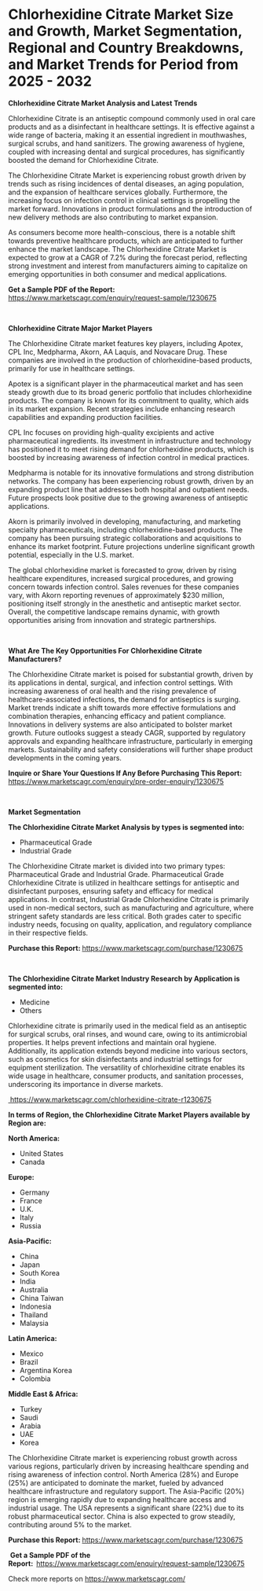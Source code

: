 <p><h1>Chlorhexidine Citrate Market Size and Growth, Market Segmentation, Regional and Country Breakdowns, and Market Trends for Period from 2025 -  2032</h1></p><p><strong>Chlorhexidine Citrate Market Analysis and Latest Trends</strong></p>
<p><p>Chlorhexidine Citrate is an antiseptic compound commonly used in oral care products and as a disinfectant in healthcare settings. It is effective against a wide range of bacteria, making it an essential ingredient in mouthwashes, surgical scrubs, and hand sanitizers. The growing awareness of hygiene, coupled with increasing dental and surgical procedures, has significantly boosted the demand for Chlorhexidine Citrate.</p><p>The Chlorhexidine Citrate Market is experiencing robust growth driven by trends such as rising incidences of dental diseases, an aging population, and the expansion of healthcare services globally. Furthermore, the increasing focus on infection control in clinical settings is propelling the market forward. Innovations in product formulations and the introduction of new delivery methods are also contributing to market expansion.</p><p>As consumers become more health-conscious, there is a notable shift towards preventive healthcare products, which are anticipated to further enhance the market landscape. The Chlorhexidine Citrate Market is expected to grow at a CAGR of 7.2% during the forecast period, reflecting strong investment and interest from manufacturers aiming to capitalize on emerging opportunities in both consumer and medical applications.</p></p>
<p><strong>Get a Sample PDF of the Report:&nbsp;</strong> <a href="https://www.marketscagr.com/enquiry/request-sample/1230675?utm_campaign=2393&utm_medium=2&utm_source=Github&utm_content=ia&utm_term=09032025&utm_id=chlorhexidine-citrate">https://www.marketscagr.com/enquiry/request-sample/1230675</a></p>
<p>&nbsp;</p>
<p><strong>Chlorhexidine Citrate Major Market Players</strong></p>
<p><p>The Chlorhexidine Citrate market features key players, including Apotex, CPL Inc, Medpharma, Akorn, AA Laquis, and Novacare Drug. These companies are involved in the production of chlorhexidine-based products, primarily for use in healthcare settings.</p><p>Apotex is a significant player in the pharmaceutical market and has seen steady growth due to its broad generic portfolio that includes chlorhexidine products. The company is known for its commitment to quality, which aids in its market expansion. Recent strategies include enhancing research capabilities and expanding production facilities.</p><p>CPL Inc focuses on providing high-quality excipients and active pharmaceutical ingredients. Its investment in infrastructure and technology has positioned it to meet rising demand for chlorhexidine products, which is boosted by increasing awareness of infection control in medical practices.</p><p>Medpharma is notable for its innovative formulations and strong distribution networks. The company has been experiencing robust growth, driven by an expanding product line that addresses both hospital and outpatient needs. Future prospects look positive due to the growing awareness of antiseptic applications.</p><p>Akorn is primarily involved in developing, manufacturing, and marketing specialty pharmaceuticals, including chlorhexidine-based products. The company has been pursuing strategic collaborations and acquisitions to enhance its market footprint. Future projections underline significant growth potential, especially in the U.S. market.</p><p>The global chlorhexidine market is forecasted to grow, driven by rising healthcare expenditures, increased surgical procedures, and growing concern towards infection control. Sales revenues for these companies vary, with Akorn reporting revenues of approximately $230 million, positioning itself strongly in the anesthetic and antiseptic market sector. Overall, the competitive landscape remains dynamic, with growth opportunities arising from innovation and strategic partnerships.</p></p>
<p>&nbsp;</p>
<p><strong>What Are The Key Opportunities For Chlorhexidine Citrate Manufacturers?</strong></p>
<p><p>The Chlorhexidine Citrate market is poised for substantial growth, driven by its applications in dental, surgical, and infection control settings. With increasing awareness of oral health and the rising prevalence of healthcare-associated infections, the demand for antiseptics is surging. Market trends indicate a shift towards more effective formulations and combination therapies, enhancing efficacy and patient compliance. Innovations in delivery systems are also anticipated to bolster market growth. Future outlooks suggest a steady CAGR, supported by regulatory approvals and expanding healthcare infrastructure, particularly in emerging markets. Sustainability and safety considerations will further shape product developments in the coming years.</p></p>
<p><strong>Inquire or Share Your Questions If Any Before Purchasing This Report:</strong> <a href="https://www.marketscagr.com/enquiry/pre-order-enquiry/1230675?utm_campaign=2393&utm_medium=2&utm_source=Github&utm_content=ia&utm_term=09032025&utm_id=chlorhexidine-citrate">https://www.marketscagr.com/enquiry/pre-order-enquiry/1230675</a></p>
<p>&nbsp;</p>
<p><strong>Market Segmentation</strong></p>
<p><strong>The Chlorhexidine Citrate Market Analysis by types is segmented into:</strong></p>
<p><ul><li>Pharmaceutical Grade</li><li>Industrial Grade</li></ul></p>
<p><p>The Chlorhexidine Citrate market is divided into two primary types: Pharmaceutical Grade and Industrial Grade. Pharmaceutical Grade Chlorhexidine Citrate is utilized in healthcare settings for antiseptic and disinfectant purposes, ensuring safety and efficacy for medical applications. In contrast, Industrial Grade Chlorhexidine Citrate is primarily used in non-medical sectors, such as manufacturing and agriculture, where stringent safety standards are less critical. Both grades cater to specific industry needs, focusing on quality, application, and regulatory compliance in their respective fields.</p></p>
<p><strong>Purchase this Report:&nbsp;</strong><a href="https://www.marketscagr.com/purchase/1230675?utm_campaign=2393&utm_medium=2&utm_source=Github&utm_content=ia&utm_term=09032025&utm_id=chlorhexidine-citrate">https://www.marketscagr.com/purchase/1230675</a></p>
<p>&nbsp;</p>
<p><strong>The Chlorhexidine Citrate Market Industry Research by Application is segmented into:</strong></p>
<p><ul><li>Medicine</li><li>Others</li></ul></p>
<p><p>Chlorhexidine citrate is primarily used in the medical field as an antiseptic for surgical scrubs, oral rinses, and wound care, owing to its antimicrobial properties. It helps prevent infections and maintain oral hygiene. Additionally, its application extends beyond medicine into various sectors, such as cosmetics for skin disinfectants and industrial settings for equipment sterilization. The versatility of chlorhexidine citrate enables its wide usage in healthcare, consumer products, and sanitation processes, underscoring its importance in diverse markets.</p></p>
<p><a href="https://www.marketscagr.com/chlorhexidine-citrate-r1230675?utm_campaign=2393&utm_medium=2&utm_source=Github&utm_content=ia&utm_term=09032025&utm_id=chlorhexidine-citrate">&nbsp;https://www.marketscagr.com/chlorhexidine-citrate-r1230675</a></p>
<p><strong>In terms of Region, the Chlorhexidine Citrate Market Players available by Region are:</strong></p>
<p>
    <p> <strong> North America: </strong>
        <ul>
            <li>United States</li>
            <li>Canada</li>
        </ul>
        </p> 
    <p> <strong> Europe: </strong>
        <ul>
            <li>Germany</li>
            <li>France</li>
            <li>U.K.</li>
            <li>Italy</li>
            <li>Russia</li>
        </ul>
        </p> 
    <p> <strong> Asia-Pacific: </strong>
        <ul>
            <li>China</li>
            <li>Japan</li>
            <li>South Korea</li>
            <li>India</li>
            <li>Australia</li>
            <li>China Taiwan</li>
            <li>Indonesia</li>
            <li>Thailand</li>
            <li>Malaysia</li>
        </ul>
        </p> 
    <p> <strong> Latin America: </strong>
        <ul>
            <li>Mexico</li>
            <li>Brazil</li>
            <li>Argentina Korea</li>
            <li>Colombia</li>
        </ul>
        </p> 
    <p> <strong> Middle East & Africa: </strong>
        <ul>
            <li>Turkey</li>
            <li>Saudi</li>
            <li>Arabia</li>
            <li>UAE</li>
            <li>Korea</li>
        </ul>
    </p>
    </p>
<p><p>The Chlorhexidine Citrate market is experiencing robust growth across various regions, particularly driven by increasing healthcare spending and rising awareness of infection control. North America (28%) and Europe (25%) are anticipated to dominate the market, fueled by advanced healthcare infrastructure and regulatory support. The Asia-Pacific (20%) region is emerging rapidly due to expanding healthcare access and industrial usage. The USA represents a significant share (22%) due to its robust pharmaceutical sector. China is also expected to grow steadily, contributing around 5% to the market.</p></p>
<p><strong>Purchase this Report: </strong><a href="https://www.marketscagr.com/purchase/1230675?utm_campaign=2393&utm_medium=2&utm_source=Github&utm_content=ia&utm_term=09032025&utm_id=chlorhexidine-citrate">https://www.marketscagr.com/purchase/1230675</a></p>
<p>&nbsp;<strong>Get a Sample PDF of the Report:&nbsp;&nbsp;</strong><a href="https://www.marketscagr.com/enquiry/request-sample/1230675?utm_campaign=2393&utm_medium=2&utm_source=Github&utm_content=ia&utm_term=09032025&utm_id=chlorhexidine-citrate">https://www.marketscagr.com/enquiry/request-sample/1230675</a></p>
<p><strong></strong></p>
<p>Check more reports on <a href="https://www.marketscagr.com/?utm_campaign=2393&utm_medium=2&utm_source=Github&utm_content=ia&utm_term=09032025&utm_id=chlorhexidine-citrate">https://www.marketscagr.com/</a></p>